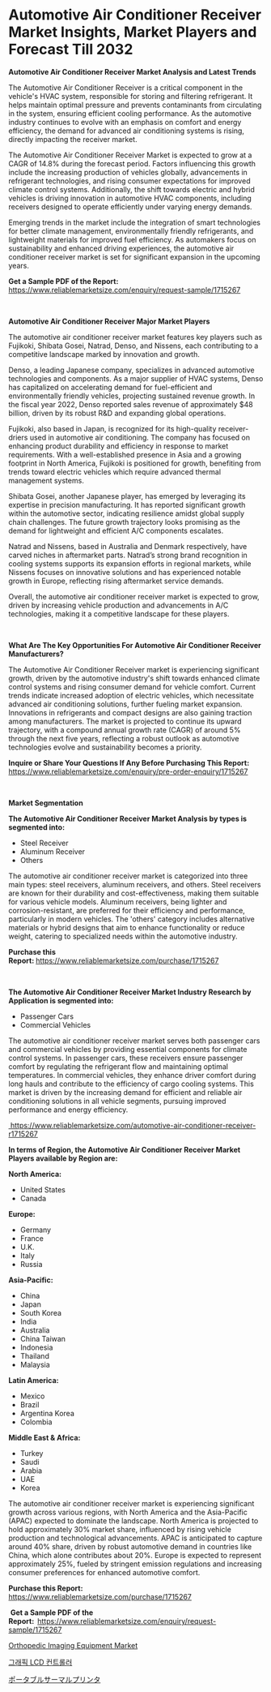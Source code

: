 <p><h1>Automotive Air Conditioner Receiver Market Insights, Market Players and Forecast Till 2032</h1></p><p><strong>Automotive Air Conditioner Receiver Market Analysis and Latest Trends</strong></p>
<p><p>The Automotive Air Conditioner Receiver is a critical component in the vehicle's HVAC system, responsible for storing and filtering refrigerant. It helps maintain optimal pressure and prevents contaminants from circulating in the system, ensuring efficient cooling performance. As the automotive industry continues to evolve with an emphasis on comfort and energy efficiency, the demand for advanced air conditioning systems is rising, directly impacting the receiver market.</p><p>The Automotive Air Conditioner Receiver Market is expected to grow at a CAGR of 14.8% during the forecast period. Factors influencing this growth include the increasing production of vehicles globally, advancements in refrigerant technologies, and rising consumer expectations for improved climate control systems. Additionally, the shift towards electric and hybrid vehicles is driving innovation in automotive HVAC components, including receivers designed to operate efficiently under varying energy demands. </p><p>Emerging trends in the market include the integration of smart technologies for better climate management, environmentally friendly refrigerants, and lightweight materials for improved fuel efficiency. As automakers focus on sustainability and enhanced driving experiences, the automotive air conditioner receiver market is set for significant expansion in the upcoming years.</p></p>
<p><strong>Get a Sample PDF of the Report:&nbsp;</strong> <a href="https://www.reliablemarketsize.com/enquiry/request-sample/1715267?utm_campaign=1840&utm_medium=2&utm_source=Github&utm_content=ia&utm_term=12012025&utm_id=automotive-air-conditioner-receiver">https://www.reliablemarketsize.com/enquiry/request-sample/1715267</a></p>
<p>&nbsp;</p>
<p><strong>Automotive Air Conditioner Receiver Major Market Players</strong></p>
<p><p>The automotive air conditioner receiver market features key players such as Fujikoki, Shibata Gosei, Natrad, Denso, and Nissens, each contributing to a competitive landscape marked by innovation and growth.</p><p>Denso, a leading Japanese company, specializes in advanced automotive technologies and components. As a major supplier of HVAC systems, Denso has capitalized on accelerating demand for fuel-efficient and environmentally friendly vehicles, projecting sustained revenue growth. In the fiscal year 2022, Denso reported sales revenue of approximately $48 billion, driven by its robust R&D and expanding global operations.</p><p>Fujikoki, also based in Japan, is recognized for its high-quality receiver-driers used in automotive air conditioning. The company has focused on enhancing product durability and efficiency in response to market requirements. With a well-established presence in Asia and a growing footprint in North America, Fujikoki is positioned for growth, benefiting from trends toward electric vehicles which require advanced thermal management systems.</p><p>Shibata Gosei, another Japanese player, has emerged by leveraging its expertise in precision manufacturing. It has reported significant growth within the automotive sector, indicating resilience amidst global supply chain challenges. The future growth trajectory looks promising as the demand for lightweight and efficient A/C components escalates.</p><p>Natrad and Nissens, based in Australia and Denmark respectively, have carved niches in aftermarket parts. Natrad’s strong brand recognition in cooling systems supports its expansion efforts in regional markets, while Nissens focuses on innovative solutions and has experienced notable growth in Europe, reflecting rising aftermarket service demands.</p><p>Overall, the automotive air conditioner receiver market is expected to grow, driven by increasing vehicle production and advancements in A/C technologies, making it a competitive landscape for these players.</p></p>
<p>&nbsp;</p>
<p><strong>What Are The Key Opportunities For Automotive Air Conditioner Receiver Manufacturers?</strong></p>
<p><p>The Automotive Air Conditioner Receiver market is experiencing significant growth, driven by the automotive industry's shift towards enhanced climate control systems and rising consumer demand for vehicle comfort. Current trends indicate increased adoption of electric vehicles, which necessitate advanced air conditioning solutions, further fueling market expansion. Innovations in refrigerants and compact designs are also gaining traction among manufacturers. The market is projected to continue its upward trajectory, with a compound annual growth rate (CAGR) of around 5% through the next five years, reflecting a robust outlook as automotive technologies evolve and sustainability becomes a priority.</p></p>
<p><strong>Inquire or Share Your Questions If Any Before Purchasing This Report:</strong> <a href="https://www.reliablemarketsize.com/enquiry/pre-order-enquiry/1715267?utm_campaign=1840&utm_medium=2&utm_source=Github&utm_content=ia&utm_term=12012025&utm_id=automotive-air-conditioner-receiver">https://www.reliablemarketsize.com/enquiry/pre-order-enquiry/1715267</a></p>
<p>&nbsp;</p>
<p><strong>Market Segmentation</strong></p>
<p><strong>The Automotive Air Conditioner Receiver Market Analysis by types is segmented into:</strong></p>
<p><ul><li>Steel Receiver</li><li>Aluminum Receiver</li><li>Others</li></ul></p>
<p><p>The automotive air conditioner receiver market is categorized into three main types: steel receivers, aluminum receivers, and others. Steel receivers are known for their durability and cost-effectiveness, making them suitable for various vehicle models. Aluminum receivers, being lighter and corrosion-resistant, are preferred for their efficiency and performance, particularly in modern vehicles. The 'others' category includes alternative materials or hybrid designs that aim to enhance functionality or reduce weight, catering to specialized needs within the automotive industry.</p></p>
<p><strong>Purchase this Report:&nbsp;</strong><a href="https://www.reliablemarketsize.com/purchase/1715267?utm_campaign=1840&utm_medium=2&utm_source=Github&utm_content=ia&utm_term=12012025&utm_id=automotive-air-conditioner-receiver">https://www.reliablemarketsize.com/purchase/1715267</a></p>
<p>&nbsp;</p>
<p><strong>The Automotive Air Conditioner Receiver Market Industry Research by Application is segmented into:</strong></p>
<p><ul><li>Passenger Cars</li><li>Commercial Vehicles</li></ul></p>
<p><p>The automotive air conditioner receiver market serves both passenger cars and commercial vehicles by providing essential components for climate control systems. In passenger cars, these receivers ensure passenger comfort by regulating the refrigerant flow and maintaining optimal temperatures. In commercial vehicles, they enhance driver comfort during long hauls and contribute to the efficiency of cargo cooling systems. This market is driven by the increasing demand for efficient and reliable air conditioning solutions in all vehicle segments, pursuing improved performance and energy efficiency.</p></p>
<p><a href="https://www.reliablemarketsize.com/automotive-air-conditioner-receiver-r1715267?utm_campaign=1840&utm_medium=2&utm_source=Github&utm_content=ia&utm_term=12012025&utm_id=automotive-air-conditioner-receiver">&nbsp;https://www.reliablemarketsize.com/automotive-air-conditioner-receiver-r1715267</a></p>
<p><strong>In terms of Region, the Automotive Air Conditioner Receiver Market Players available by Region are:</strong></p>
<p>
    <p> <strong> North America: </strong>
        <ul>
            <li>United States</li>
            <li>Canada</li>
        </ul>
        </p> 
    <p> <strong> Europe: </strong>
        <ul>
            <li>Germany</li>
            <li>France</li>
            <li>U.K.</li>
            <li>Italy</li>
            <li>Russia</li>
        </ul>
        </p> 
    <p> <strong> Asia-Pacific: </strong>
        <ul>
            <li>China</li>
            <li>Japan</li>
            <li>South Korea</li>
            <li>India</li>
            <li>Australia</li>
            <li>China Taiwan</li>
            <li>Indonesia</li>
            <li>Thailand</li>
            <li>Malaysia</li>
        </ul>
        </p> 
    <p> <strong> Latin America: </strong>
        <ul>
            <li>Mexico</li>
            <li>Brazil</li>
            <li>Argentina Korea</li>
            <li>Colombia</li>
        </ul>
        </p> 
    <p> <strong> Middle East & Africa: </strong>
        <ul>
            <li>Turkey</li>
            <li>Saudi</li>
            <li>Arabia</li>
            <li>UAE</li>
            <li>Korea</li>
        </ul>
    </p>
    </p>
<p><p>The automotive air conditioner receiver market is experiencing significant growth across various regions, with North America and the Asia-Pacific (APAC) expected to dominate the landscape. North America is projected to hold approximately 30% market share, influenced by rising vehicle production and technological advancements. APAC is anticipated to capture around 40% share, driven by robust automotive demand in countries like China, which alone contributes about 20%. Europe is expected to represent approximately 25%, fueled by stringent emission regulations and increasing consumer preferences for enhanced automotive comfort.</p></p>
<p><strong>Purchase this Report: </strong><a href="https://www.reliablemarketsize.com/purchase/1715267?utm_campaign=1840&utm_medium=2&utm_source=Github&utm_content=ia&utm_term=12012025&utm_id=automotive-air-conditioner-receiver">https://www.reliablemarketsize.com/purchase/1715267</a></p>
<p>&nbsp;<strong>Get a Sample PDF of the Report:&nbsp;&nbsp;</strong><a href="https://www.reliablemarketsize.com/enquiry/request-sample/1715267?utm_campaign=1840&utm_medium=2&utm_source=Github&utm_content=ia&utm_term=12012025&utm_id=automotive-air-conditioner-receiver">https://www.reliablemarketsize.com/enquiry/request-sample/1715267</a></p>
<p><strong></strong></p>
<p><p><a href="https://github.com/vimar16th/Market-Research-Report-List-7/blob/main/orthopedic-imaging-equipment-market.md?utm_campaign=1840&utm_medium=2&utm_source=Github&utm_content=ia&utm_term=12012025&utm_id=automotive-air-conditioner-receiver">Orthopedic Imaging Equipment Market</a></p><p><a href="https://github.com/laholand/Market-Research-Report-List-6/blob/main/592876330057.md?utm_campaign=1840&utm_medium=2&utm_source=Github&utm_content=ia&utm_term=12012025&utm_id=automotive-air-conditioner-receiver">그래픽 LCD 컨트롤러</a></p><p><a href="https://github.com/mohamedbakry57/Market-Research-Report-List-6/blob/main/287099829894.md?utm_campaign=1840&utm_medium=2&utm_source=Github&utm_content=ia&utm_term=12012025&utm_id=automotive-air-conditioner-receiver">ポータブルサーマルプリンタ</a></p></p>